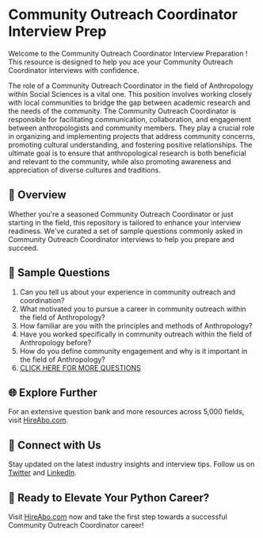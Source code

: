 # Community Outreach Coordinator Interview Prep

Welcome to the Community Outreach Coordinator Interview Preparation ! This resource is designed to help you ace your Community Outreach Coordinator interviews with confidence.

The role of a Community Outreach Coordinator in the field of Anthropology within Social Sciences is a vital one. This position involves working closely with local communities to bridge the gap between academic research and the needs of the community. The Community Outreach Coordinator is responsible for facilitating communication, collaboration, and engagement between anthropologists and community members. They play a crucial role in organizing and implementing projects that address community concerns, promoting cultural understanding, and fostering positive relationships. The ultimate goal is to ensure that anthropological research is both beneficial and relevant to the community, while also promoting awareness and appreciation of diverse cultures and traditions.

## 🚀 Overview

Whether you're a seasoned Community Outreach Coordinator or just starting in the field, this repository is tailored to enhance your interview readiness. We've curated a set of sample questions commonly asked in Community Outreach Coordinator interviews to help you prepare and succeed.

## 📝 Sample Questions

1. Can you tell us about your experience in community outreach and coordination?
2. What motivated you to pursue a career in community outreach within the field of Anthropology?
3. How familiar are you with the principles and methods of Anthropology?
4. Have you worked specifically in community outreach within the field of Anthropology before?
5. How do you define community engagement and why is it important in the field of Anthropology?
6. [CLICK HERE FOR MORE QUESTIONS](https://hireabo.com/job/7_2_25/Community%20Outreach%20Coordinator)

## 🌐 Explore Further

For an extensive question bank and more resources across 5,000 fields, visit [HireAbo.com](https://www.hireabo.com).

## 📱 Connect with Us

Stay updated on the latest industry insights and interview tips. Follow us on [Twitter](https://twitter.com/hireabo) and [LinkedIn](https://www.linkedin.com/in/hire-abo-3609972a8/).

## 🚀 Ready to Elevate Your Python Career?

Visit [HireAbo.com](https://www.hireabo.com) now and take the first step towards a successful Community Outreach Coordinator career!